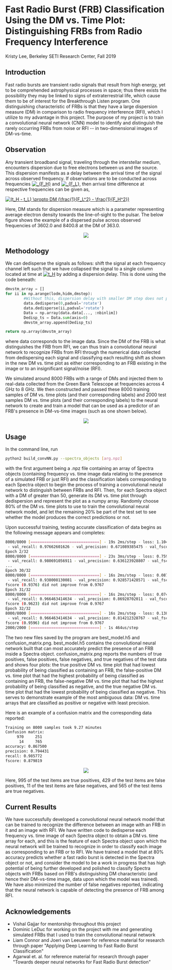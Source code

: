 # Fast Radio Burst (FRB) Classification Using the DM vs. Time Plot: Distinguishing FRBs from Radio Frequency Interference
Kristy Lee, Berkeley SETI Research Center, Fall 2019

## Introduction
Fast radio bursts are transient radio signals that result from high energy, yet to be comprehended astrophysical processes in space; thus there exists the possibility they may be linked to signs of extraterrestrial life, which cause them to be of interest for the Breakthrough Listen program. One distinguishing characteristic of FRBs is that they have a large dispersion measure (DM) in comparison to radio frequency interference (RFI), which I utilize to my advantage in this project. The purpose of my project is to train a convolutional neural network (CNN) model to identify and distinguish the rarely occurring FRBs from noise or RFI -- in two-dimensional images of DM-vs-time. 

## Observation
Any transient broadband signal, traveling through the interstellar medium, encounters dispersion due to free electrons between us and the source. This dispersion manifests as a delay between the arrival time of the signal across observed frequency. If observations are to be conducted across frequencies <a href="https://www.codecogs.com/eqnedit.php?latex=_{F_H}" target="_blank"><img src="https://latex.codecogs.com/gif.latex?_{F_H}" title="_{F_H}" /></a> and <a href="https://www.codecogs.com/eqnedit.php?latex=_{F_L}" target="_blank"><img src="https://latex.codecogs.com/gif.latex?_{F_L}" title="_{F_L}" /></a>, then arrival time difference at respective frequencies can be given as, 

<a href="https://www.codecogs.com/eqnedit.php?latex=(t_H&space;-&space;t_L)&space;\propto&space;DM&space;(\frac{1}{F_L^2}&space;-&space;\frac{1}{F_H^2})" target="_blank"><img src="https://latex.codecogs.com/gif.latex?(t_H&space;-&space;t_L)&space;\propto&space;DM&space;(\frac{1}{F_L^2}&space;-&space;\frac{1}{F_H^2})" title="(t_H - t_L) \propto DM (\frac{1}{F_L^2} - \frac{1}{F_H^2})" /></a>

Here, DM stands for dispersion measure which is a parameter representing average electron density towards the line-of-sight to the pulsar. The below figure shows the example of a dispersed pulse across observed frequencies of 3602.0 and 8400.8 at the DM of 363.0. 

<p align="center">
  <img src="plots/dispersedsignal.png">
</p>

## Methodology
We can dedisperse the signals as follows: shift the signal at each frequency channel left such that we have collapsed the signal to a single column located at time at <a href="https://www.codecogs.com/eqnedit.php?latex=t_H" target="_blank"><img src="https://latex.codecogs.com/gif.latex?t_H" title="t_H" /></a> by adding a dispersion delay. This is done using the code beneath:

```python
dmvstm_array = []
for ii in np.arange(lodm,hidm,dmstep):
        #Without this, dispersion delay with smaller DM step does not produce delay close to bin width
        data.dedisperse(0,padval='rotate')
        data.dedisperse(ii,padval='rotate')
        Data = np.array(data.data[..., :nbinlim])
        Dedisp_ts = Data.sum(axis=0)
        dmvstm_array.append(Dedisp_ts)

return np.array(dmvstm_array)
```

where data corresponds to the image data. Since the DM of the FRB is what distinguishes the FRB from RFI, we can thus train a convolutional neural network to recognize FRBs from RFI through the numerical data collected from dedispersing each signal and classifying each resulting shift as shown in the new DM vs. time plot as either corresponding to an FRB existing in the image or to an insignificant signal/noise (RFI). 

We simulated around 8000 FRBs with a range of DMs and injected them to real-data collected from the Green Bank Telescope at frequencies across 4 GHz to 8 GHz.  We then constructed and passed these 8000 training samples of DM vs. time plots (and their corresponding labels) and 2000 test samples DM vs. time plots (and their corresponding labels) to the neural network to create and train a model that can be used as a predictor of an FRB's presence in DM-vs-time images (such as one shown below).

<p align="center">
  <img src="plots/dmvstime_dedispersedsignal.png">
</p>


## Usage
In the command line, run 

```bash
python2 build_convNN.py --spectra_objects [arg.npz]
```

with the first argument being a .npz file containing an array of Spectra objects (containing frequency vs. time image data relating to the presence of a simulated FRB or just RFI) and the classification labels corresponding to each Spectra object to begin the process of training a convolutional neural network to distinguish between FRBs and RFI. Then, for each Spectra object with a DM of greater than 50, generate its DM vs. time plot through dedispersion and represent the plot as a numpy array. Randomly choose 80% of the DM vs. time plots to use to train the convolutional neural network model, and let the remaining 20% be part of the test set to see whether the model produces the correct predictions or not.

Upon successful training, testing accurate classification of data begins as the following message appears and completes:

```bash
8000/8000 [==============================] - 19s 2ms/step - loss: 1.1043 - acc: 0.5990 - val_loss: 0.4789 - val_acc: 0.7530
 - val_recall: 0.97662601626 - val_precision: 0.671089385475 - val_fscore: 0.959818684696
Epoch 2/32
8000/8000 [==============================] - 23s 3ms/step - loss: 0.7595 - acc: 0.7635 - val_loss: 0.5306 - val_acc: 0.7145
 - val_recall: 0.980691056911 - val_precision: 0.636123928807 - val_fscore: 0.960676953708
...
Epoch 30/32
8000/8000 [==============================] - 16s 2ms/step - loss: 0.0870 - acc: 0.9796 - val_loss: 0.3303 - val_acc: 0.9340
 - val_recall: 0.938008130081 - val_precision: 0.928571428571 - val_fscore: 0.937641634758
fscore (0.9376) did not improve from 0.9767
Epoch 31/32
8000/8000 [==============================] - 16s 2ms/step - loss: 0.0744 - acc: 0.9863 - val_loss: 0.3639 - val_acc: 0.9120
 - val_recall: 0.966463414634 - val_precision: 0.86928702011 - val_fscore: 0.962325834825
fscore (0.9623) did not improve from 0.9767
Epoch 32/32
8000/8000 [==============================] - 16s 2ms/step - loss: 0.1388 - acc: 0.9724 - val_loss: 0.3456 - val_acc: 0.8750
 - val_recall: 0.966463414634 - val_precision: 0.814212328767 - val_fscore: 0.959562247749
fscore (0.9596) did not improve from 0.9767
2000/2000 [==============================] - 1s 464us/step
```

The two new files saved by the program are best_model.h5 and confusion_matrix.png. best_model.h5 contains the convolutional neural network built that can most accurately predict the presence of an FRB inside a Spectra object. confusion_matrix.png reports the numbers of true positives, false positives, false negatives, and true negatives of the test data and shows four plots: the true positive DM vs. time plot that had lowest probability of being classified as containing an FRB, the false-positive DM vs. time plot that had the highest probability of being classified as containing an FRB, the false-negative DM vs. time plot that had the highest probability of being classified as negative, and the true negative DM vs. time plot that had the lowest probability of being classified as negative. This serves to demonstrate example of the most ambiguous data: DM vs. time arrays that are classified as positive or negative with least precision.

Here is an example of a confusion matrix and the corresponding data reported:

```bash
Training on 8000 samples took 9.27 minutes
Confusion matrix:
     970     251
      14     765
accuracy: 0.867500
precision: 0.794431
recall: 0.985772
fscore: 0.879819

```

<p align="center">
  <img src="plots/confusionmatrix.png">
</p>

Here, 995 of the test items are true positives, 429 of the test items are false positives, 11 of the test items are false negatives, and 565 of the test items are true negatives.

## Current Results
We have successfully developed a convolutional neural network model that can be trained to recognize the difference between an image with an FRB in it and an image with RFI. We have written code to dedisperse each frequency vs. time image of each Spectra object to obtain a DM vs. time array for each, and this is the feature of each Spectra object upon which the neural network will be trained to recognize in order to classify each image as corresponding to an FRB or to RFI. We have trained a model that at 80% accuracy predicts whether a fast radio burst is detected in the Spectra object or not, and consider the model to be a work in progress that has high potential of being further developed and polished to classify Spectra objects with FRBs based on FRB's distinguishing DM characteristic (and hence their DM-vs-time image, data upon which the model was trained). We have also minimized the number of false negatives reported, indicating that the neural network is capable of detecting the presence of FRB among RFI.

## Acknowledgements
- Vishal Gajjar for mentorship throughout this project
- Dominic LeDuc for working on the project with me and generating simulated FRBs that I used to train the convolutional neural network
- Liam Connor and Joeri van Leeuwen for reference material for research through paper "Applying Deep Learning to Fast Radio Burst Classification"
- Agarwal et. al. for reference material for research through paper "Towards deeper neural networks for Fast Radio Burst detection"

